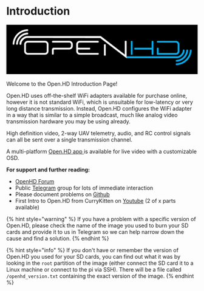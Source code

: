 # Introduction

![](.gitbook/assets/plain_openhd_logo.jpg)

Welcome to the Open.HD Introduction Page!

Open.HD uses off-the-shelf WiFi adapters available for purchase online, however it is not standard WiFi, which is unsuitable for low-latency or very long distance transmission. Instead, Open.HD configures the WiFi adapter in a way that is similar to a simple broadcast, much like analog video transmission hardware you may be using already.

High definition video, 2-way UAV telemetry, audio, and RC control signals can all be sent over a single transmission channel.

A multi-platform [Open.HD app ](https://github.com/OpenHD/QOpenHD/releases)is available for live video with a customizable OSD.

**For support and further reading:**

* [OpenHD Forum](https://discuss.openhdfpv.com/)
* Public [Telegram](https://t.me/OpenHD_HDFPV) group for lots of immediate interaction
* Please document problems on [Github](https://github.com/OpenHD/Open.HD/issues)
* First Intro to Open.HD from CurryKitten on [Youtube](https://www.youtube.com/playlist?list=PL7WaECFssECJWfTc0vKYTfUdH5y8UgdI9) \(2 of x parts available\)

{% hint style="warning" %}
If you have a problem with a specific version of Open.HD, please check the name of the image you used to burn your SD cards and provide it to us in Telegram so we can help narrow down the cause and find a solution.
{% endhint %}

{% hint style="info" %}
 If you don't have or remember the version of Open.HD you used for your SD cards, you can find out what it was by looking in the `root` partition of the image \(either connect the SD card it to a Linux machine or connect to the pi via SSH\). There will be a file called `/openhd_version.txt` containing the exact version of the image.
{% endhint %}

